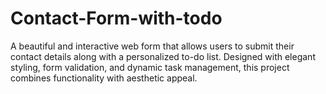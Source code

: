 # Contact-Form-with-todo
A beautiful and interactive web form that allows users to submit their contact details along with a personalized to-do list. Designed with elegant styling, form validation, and dynamic task management, this project combines functionality with aesthetic appeal.
